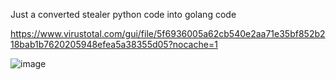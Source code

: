 Just a converted stealer python code into golang code


https://www.virustotal.com/gui/file/5f6936005a62cb540e2aa71e35bf852b218bab1b7620205948efea5a38355d05?nocache=1


![image](https://github.com/furax124/Skid-Discord/assets/84036582/72e3bda9-f609-456d-b629-f25739b91462)
